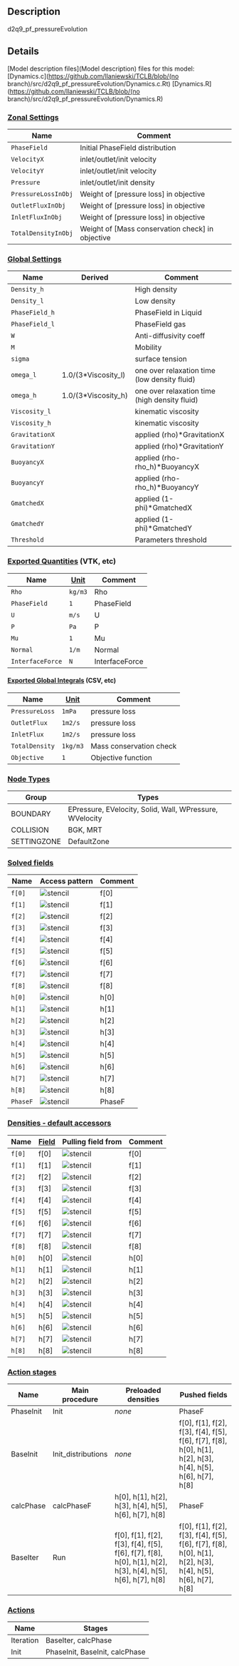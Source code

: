 

## Description
d2q9_pf_pressureEvolution


## Details
[Model description files](Model description) files for this model:
[Dynamics.c](https://github.com/llaniewski/TCLB/blob/(no branch)/src/d2q9_pf_pressureEvolution/Dynamics.c.Rt)
[Dynamics.R](https://github.com/llaniewski/TCLB/blob/(no branch)/src/d2q9_pf_pressureEvolution/Dynamics.R)

### [Zonal Settings](Settings)

| Name | Comment |
| --- | --- |
|`PhaseField`|Initial PhaseField distribution|
|`VelocityX`|inlet/outlet/init velocity|
|`VelocityY`|inlet/outlet/init velocity|
|`Pressure`|inlet/outlet/init density|
|`PressureLossInObj`|Weight of [pressure loss] in objective|
|`OutletFluxInObj`|Weight of [pressure loss] in objective|
|`InletFluxInObj`|Weight of [pressure loss] in objective|
|`TotalDensityInObj`|Weight of [Mass conservation check] in objective|


### [Global Settings](Settings)

| Name | Derived | Comment |
| --- | --- | --- |
|`Density_h`||High density|
|`Density_l`||Low  density|
|`PhaseField_h`||PhaseField in Liquid|
|`PhaseField_l`||PhaseField gas|
|`W`||Anti-diffusivity coeff|
|`M`||Mobility|
|`sigma`||surface tension|
|`omega_l`|1.0/(3*Viscosity_l)|one over relaxation time (low density fluid)|
|`omega_h`|1.0/(3*Viscosity_h)|one over relaxation time (high density fluid)|
|`Viscosity_l`||kinematic viscosity|
|`Viscosity_h`||kinematic viscosity|
|`GravitationX`||applied (rho)*GravitationX|
|`GravitationY`||applied (rho)*GravitationY|
|`BuoyancyX`||applied (rho-rho_h)*BuoyancyX|
|`BuoyancyY`||applied (rho-rho_h)*BuoyancyY|
|`GmatchedX`||applied (1-phi)*GmatchedX|
|`GmatchedY`||applied (1-phi)*GmatchedY|
|`Threshold`||Parameters threshold|

### [Exported Quantities](Quantities) (VTK, etc)

| Name | [Unit](Units) | Comment |
| --- | --- | --- |
|`Rho`|`kg/m3`|Rho|
|`PhaseField`|`1`|PhaseField|
|`U`|`m/s`|U|
|`P`|`Pa`|P|
|`Mu`|`1`|Mu|
|`Normal`|`1/m`|Normal|
|`InterfaceForce`|`N`|InterfaceForce|

#### [Exported Global Integrals](Globals) (CSV, etc)

| Name | [Unit](Units) | Comment |
| --- | --- | --- |
|`PressureLoss`|`1mPa`|pressure loss|
|`OutletFlux`|`1m2/s`|pressure loss|
|`InletFlux`|`1m2/s`|pressure loss|
|`TotalDensity`|`1kg/m3`|Mass conservation check|
|`Objective`|`1`|Objective function|

### [Node Types](Node-Types)

| Group | Types |
| --- | --- |
|BOUNDARY|EPressure, EVelocity, Solid, Wall, WPressure, WVelocity|
|COLLISION|BGK, MRT|
|SETTINGZONE|DefaultZone|

### [Solved fields](Fields)

| Name | Access pattern | Comment |
| --- | --- | --- |
|`f[0]`|![stencil](/images/st_a2p0p0p0p0p0p0.png)|f[0]|
|`f[1]`|![stencil](/images/st_a2n1p0p0n1p0p0.png)|f[1]|
|`f[2]`|![stencil](/images/st_a2p0n1p0p0n1p0.png)|f[2]|
|`f[3]`|![stencil](/images/st_a2p1p0p0p1p0p0.png)|f[3]|
|`f[4]`|![stencil](/images/st_a2p0p1p0p0p1p0.png)|f[4]|
|`f[5]`|![stencil](/images/st_a2n1n1p0n1n1p0.png)|f[5]|
|`f[6]`|![stencil](/images/st_a2p1n1p0p1n1p0.png)|f[6]|
|`f[7]`|![stencil](/images/st_a2p1p1p0p1p1p0.png)|f[7]|
|`f[8]`|![stencil](/images/st_a2n1p1p0n1p1p0.png)|f[8]|
|`h[0]`|![stencil](/images/st_a2p0p0p0p0p0p0.png)|h[0]|
|`h[1]`|![stencil](/images/st_a2n1p0p0n1p0p0.png)|h[1]|
|`h[2]`|![stencil](/images/st_a2p0n1p0p0n1p0.png)|h[2]|
|`h[3]`|![stencil](/images/st_a2p1p0p0p1p0p0.png)|h[3]|
|`h[4]`|![stencil](/images/st_a2p0p1p0p0p1p0.png)|h[4]|
|`h[5]`|![stencil](/images/st_a2n1n1p0n1n1p0.png)|h[5]|
|`h[6]`|![stencil](/images/st_a2p1n1p0p1n1p0.png)|h[6]|
|`h[7]`|![stencil](/images/st_a2p1p1p0p1p1p0.png)|h[7]|
|`h[8]`|![stencil](/images/st_a2n1p1p0n1p1p0.png)|h[8]|
|`PhaseF`|![stencil](/images/st_a2n2n2p0p2p2p0.png)|PhaseF|

### [Densities - default accessors](Densities)

| Name | [Field](Fields) | Pulling field from | Comment |
| --- | --- | --- | --- |
|`f[0]`|f[0]|![stencil](/images/st_a2p0p0p0p0p0p0.png)|f[0]|
|`f[1]`|f[1]|![stencil](/images/st_a2p1p0p0p1p0p0.png)|f[1]|
|`f[2]`|f[2]|![stencil](/images/st_a2p0p1p0p0p1p0.png)|f[2]|
|`f[3]`|f[3]|![stencil](/images/st_a2n1p0p0n1p0p0.png)|f[3]|
|`f[4]`|f[4]|![stencil](/images/st_a2p0n1p0p0n1p0.png)|f[4]|
|`f[5]`|f[5]|![stencil](/images/st_a2p1p1p0p1p1p0.png)|f[5]|
|`f[6]`|f[6]|![stencil](/images/st_a2n1p1p0n1p1p0.png)|f[6]|
|`f[7]`|f[7]|![stencil](/images/st_a2n1n1p0n1n1p0.png)|f[7]|
|`f[8]`|f[8]|![stencil](/images/st_a2p1n1p0p1n1p0.png)|f[8]|
|`h[0]`|h[0]|![stencil](/images/st_a2p0p0p0p0p0p0.png)|h[0]|
|`h[1]`|h[1]|![stencil](/images/st_a2p1p0p0p1p0p0.png)|h[1]|
|`h[2]`|h[2]|![stencil](/images/st_a2p0p1p0p0p1p0.png)|h[2]|
|`h[3]`|h[3]|![stencil](/images/st_a2n1p0p0n1p0p0.png)|h[3]|
|`h[4]`|h[4]|![stencil](/images/st_a2p0n1p0p0n1p0.png)|h[4]|
|`h[5]`|h[5]|![stencil](/images/st_a2p1p1p0p1p1p0.png)|h[5]|
|`h[6]`|h[6]|![stencil](/images/st_a2n1p1p0n1p1p0.png)|h[6]|
|`h[7]`|h[7]|![stencil](/images/st_a2n1n1p0n1n1p0.png)|h[7]|
|`h[8]`|h[8]|![stencil](/images/st_a2p1n1p0p1n1p0.png)|h[8]|

### [Action stages](Stages)

| Name | Main procedure | Preloaded densities | Pushed fields |
| --- | --- | --- | --- |
|PhaseInit|Init|_none_|PhaseF|
|BaseInit|Init_distributions|_none_|f[0], f[1], f[2], f[3], f[4], f[5], f[6], f[7], f[8], h[0], h[1], h[2], h[3], h[4], h[5], h[6], h[7], h[8]|
|calcPhase|calcPhaseF|h[0], h[1], h[2], h[3], h[4], h[5], h[6], h[7], h[8]|PhaseF|
|BaseIter|Run|f[0], f[1], f[2], f[3], f[4], f[5], f[6], f[7], f[8], h[0], h[1], h[2], h[3], h[4], h[5], h[6], h[7], h[8]|f[0], f[1], f[2], f[3], f[4], f[5], f[6], f[7], f[8], h[0], h[1], h[2], h[3], h[4], h[5], h[6], h[7], h[8]|


### [Actions](Stages)

| Name | Stages |
| --- | --- |
|Iteration|BaseIter, calcPhase|
|Init|PhaseInit, BaseInit, calcPhase|

